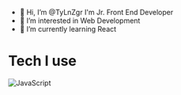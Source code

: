 - 👋 Hi, I’m @TyLnZgr I'm Jr. Front End Developer
- 👀 I’m interested in Web Development
- 🌱 I’m currently learning React

# Tech I use
![JavaScript](https://upload.wikimedia.org/wikipedia/commons/thumb/9/99/Unofficial_JavaScript_logo_2.svg/2048px-Unofficial_JavaScript_logo_2.svg.png)


<!---
TyLnZgr/TyLnZgr is a ✨ special ✨ repository because its `README.md` (this file) appears on your GitHub profile.
You can click the Preview link to take a look at your changes.
--->
